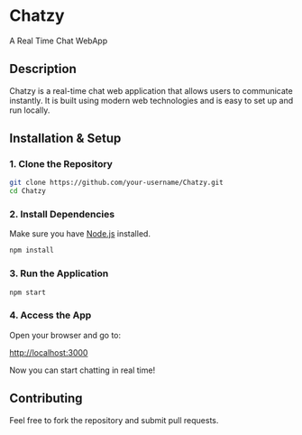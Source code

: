 # Chatzy

A Real Time Chat WebApp

## Description

Chatzy is a real-time chat web application that allows users to communicate instantly. It is built using modern web technologies and is easy to set up and run locally.

## Installation & Setup

### 1. Clone the Repository

```sh
git clone https://github.com/your-username/Chatzy.git
cd Chatzy
```

### 2. Install Dependencies

Make sure you have [Node.js](https://nodejs.org/) installed.

```sh
npm install
```

### 3. Run the Application

```sh
npm start
```

### 4. Access the App

Open your browser and go to:

<http://localhost:3000>

Now you can start chatting in real time!

## Contributing

Feel free to fork the repository and submit pull requests.
